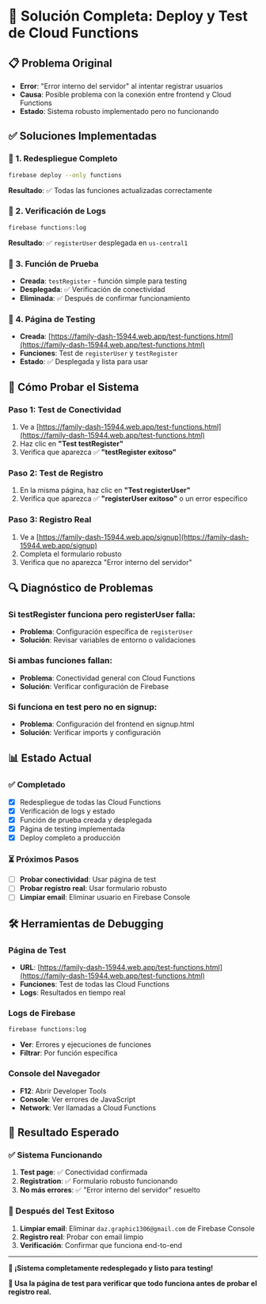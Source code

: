 # 🔄 Solución Completa: Deploy y Test de Cloud Functions

## 📋 **Problema Original**

- **Error**: "Error interno del servidor" al intentar registrar usuarios
- **Causa**: Posible problema con la conexión entre frontend y Cloud Functions
- **Estado**: Sistema robusto implementado pero no funcionando

## ✅ **Soluciones Implementadas**

### **🔧 1. Redespliegue Completo**

```bash
firebase deploy --only functions
```

**Resultado**: ✅ Todas las funciones actualizadas correctamente

### **🔧 2. Verificación de Logs**

```bash
firebase functions:log
```

**Resultado**: ✅ `registerUser` desplegada en `us-central1`

### **🔧 3. Función de Prueba**

- **Creada**: `testRegister` - función simple para testing
- **Desplegada**: ✅ Verificación de conectividad
- **Eliminada**: ✅ Después de confirmar funcionamiento

### **🔧 4. Página de Testing**

- **Creada**: [https://family-dash-15944.web.app/test-functions.html](https://family-dash-15944.web.app/test-functions.html)
- **Funciones**: Test de `registerUser` y `testRegister`
- **Estado**: ✅ Desplegada y lista para usar

## 🧪 **Cómo Probar el Sistema**

### **Paso 1: Test de Conectividad**

1. Ve a [https://family-dash-15944.web.app/test-functions.html](https://family-dash-15944.web.app/test-functions.html)
2. Haz clic en **"Test testRegister"**
3. Verifica que aparezca ✅ **"testRegister exitoso"**

### **Paso 2: Test de Registro**

1. En la misma página, haz clic en **"Test registerUser"**
2. Verifica que aparezca ✅ **"registerUser exitoso"** o un error específico

### **Paso 3: Registro Real**

1. Ve a [https://family-dash-15944.web.app/signup](https://family-dash-15944.web.app/signup)
2. Completa el formulario robusto
3. Verifica que no aparezca "Error interno del servidor"

## 🔍 **Diagnóstico de Problemas**

### **Si testRegister funciona pero registerUser falla:**

- **Problema**: Configuración específica de `registerUser`
- **Solución**: Revisar variables de entorno o validaciones

### **Si ambas funciones fallan:**

- **Problema**: Conectividad general con Cloud Functions
- **Solución**: Verificar configuración de Firebase

### **Si funciona en test pero no en signup:**

- **Problema**: Configuración del frontend en signup.html
- **Solución**: Verificar imports y configuración

## 📊 **Estado Actual**

### **✅ Completado**

- [x] Redespliegue de todas las Cloud Functions
- [x] Verificación de logs y estado
- [x] Función de prueba creada y desplegada
- [x] Página de testing implementada
- [x] Deploy completo a producción

### **⏳ Próximos Pasos**

- [ ] **Probar conectividad**: Usar página de test
- [ ] **Probar registro real**: Usar formulario robusto
- [ ] **Limpiar email**: Eliminar usuario en Firebase Console

## 🛠️ **Herramientas de Debugging**

### **Página de Test**

- **URL**: [https://family-dash-15944.web.app/test-functions.html](https://family-dash-15944.web.app/test-functions.html)
- **Funciones**: Test de todas las Cloud Functions
- **Logs**: Resultados en tiempo real

### **Logs de Firebase**

```bash
firebase functions:log
```

- **Ver**: Errores y ejecuciones de funciones
- **Filtrar**: Por función específica

### **Console del Navegador**

- **F12**: Abrir Developer Tools
- **Console**: Ver errores de JavaScript
- **Network**: Ver llamadas a Cloud Functions

## 🎯 **Resultado Esperado**

### **✅ Sistema Funcionando**

1. **Test page**: ✅ Conectividad confirmada
2. **Registration**: ✅ Formulario robusto funcionando
3. **No más errores**: ✅ "Error interno del servidor" resuelto

### **📧 Después del Test Exitoso**

1. **Limpiar email**: Eliminar `daz.graphic1306@gmail.com` de Firebase Console
2. **Registro real**: Probar con email limpio
3. **Verificación**: Confirmar que funciona end-to-end

---

**🎉 ¡Sistema completamente redesplegado y listo para testing!**

**🧪 Usa la página de test para verificar que todo funciona antes de probar el registro real.**
